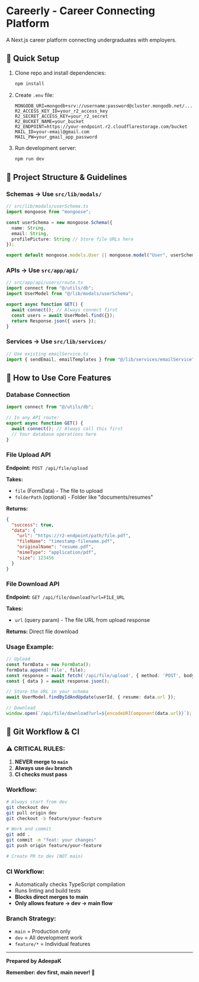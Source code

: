 # Careerly - Career Connecting Platform

A Next.js career platform connecting undergraduates with employers.

## 🚀 Quick Setup

1. Clone repo and install dependencies:
   ```bash
   npm install
   ```

2. Create `.env` file:
   ```env
   MONGODB_URI=mongodb+srv://username:password@cluster.mongodb.net/...
   R2_ACCESS_KEY_ID=your_r2_access_key
   R2_SECRET_ACCESS_KEY=your_r2_secret
   R2_BUCKET_NAME=your_bucket
   R2_ENDPOINT=https://your-endpoint.r2.cloudflarestorage.com/bucket
   MAIL_ID=your-email@gmail.com
   MAIL_PW=your_gmail_app_password
   ```

3. Run development server:
   ```bash
   npm run dev
   ```

## 📁 Project Structure & Guidelines

### **Schemas** → Use `src/lib/modals/`
```typescript
// src/lib/modals/userSchema.ts
import mongoose from "mongoose";

const userSchema = new mongoose.Schema({
  name: String,
  email: String,
  profilePicture: String // Store file URLs here
});

export default mongoose.models.User || mongoose.model("User", userSchema);
```

### **APIs** → Use `src/app/api/`
```typescript
// src/app/api/users/route.ts
import connect from "@/utils/db";
import UserModel from "@/lib/modals/userSchema";

export async function GET() {
  await connect(); // Always connect first
  const users = await UserModel.find({});
  return Response.json({ users });
}
```

### **Services** → Use `src/lib/services/`
```typescript
// Use existing emailService.ts
import { sendEmail, emailTemplates } from "@/lib/services/emailService";
```

## 🔧 How to Use Core Features

### **Database Connection**
```typescript
import connect from "@/utils/db";

// In any API route:
export async function GET() {
  await connect(); // Always call this first
  // Your database operations here
}
```

### **File Upload API**
**Endpoint:** `POST /api/file/upload`

**Takes:**
- `file` (FormData) - The file to upload
- `folderPath` (optional) - Folder like "documents/resumes"

**Returns:**
```json
{
  "success": true,
  "data": {
    "url": "https://r2-endpoint/path/file.pdf",
    "fileName": "timestamp-filename.pdf",
    "originalName": "resume.pdf",
    "mimeType": "application/pdf",
    "size": 123456
  }
}
```

### **File Download API**
**Endpoint:** `GET /api/file/download?url=FILE_URL`

**Takes:**
- `url` (query param) - The file URL from upload response

**Returns:** Direct file download

### **Usage Example:**
```typescript
// Upload
const formData = new FormData();
formData.append('file', file);
const response = await fetch('/api/file/upload', { method: 'POST', body: formData });
const { data } = await response.json();

// Store the URL in your schema
await UserModel.findByIdAndUpdate(userId, { resume: data.url });

// Download
window.open(`/api/file/download?url=${encodeURIComponent(data.url)}`);
```

## 🔄 Git Workflow & CI

### **⚠️ CRITICAL RULES:**
1. **NEVER merge to `main`**
2. **Always use `dev` branch**
3. **CI checks must pass**

### **Workflow:**
```bash
# Always start from dev
git checkout dev
git pull origin dev
git checkout -b feature/your-feature

# Work and commit
git add .
git commit -m "feat: your changes"
git push origin feature/your-feature

# Create PR to dev (NOT main)
```

### **CI Workflow:**
- Automatically checks TypeScript compilation
- Runs linting and build tests
- **Blocks direct merges to main**
- **Only allows feature → dev → main flow**

### **Branch Strategy:**
- `main` = Production only
- `dev` = All development work
- `feature/*` = Individual features

---

**Prepared by AdeepaK**

**Remember: dev first, main never! 🚨**
